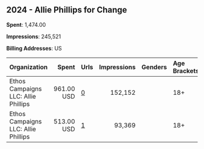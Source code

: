 ## 2024 - Allie Phillips for Change 
**Spent**: 1,474.00

**Impressions**: 245,521

**Billing Addresses**: US

|Organization|Spent|Urls|Impressions|Genders|Age Brackets|Country Codes|
|:---|---:|:---|---:|:---|:---|:---|
|Ethos Campaigns LLC: Allie Phillips|961.00 USD|[0](https://www.snap.com/political-ads/asset/5c3bf3703ba37af7b80cbac70fce9a1b211789e3c678c7bc071b5ffe5f674195?mediaType=mp4)|152,152||18+|united states|
|Ethos Campaigns LLC: Allie Phillips|513.00 USD|[1](https://www.snap.com/political-ads/asset/8aba50d8385aee80094a314aa1e97e1ba1e75f320625135222fa146c8cfad553?mediaType=mp4)|93,369||18+|united states|
